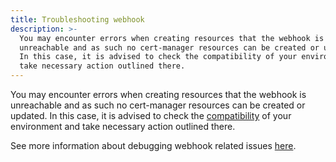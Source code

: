 ```yaml
---
title: Troubleshooting webhook
description: >-
  You may encounter errors when creating resources that the webhook is
  unreachable and as such no cert-manager resources can be created or updated.
  In this case, it is advised to check the compatibility of your environment and
  take necessary action outlined there.
---
```


You may encounter errors when creating resources that the webhook is unreachable
and as such no cert-manager resources can be created or updated. In this case,
it is advised to check the [compatibility](../installation/compatibility.md) of
your environment and take necessary action outlined there.

See more information about debugging webhook related issues
[here](../concepts/webhook.md#known-problems-and-solutions).
